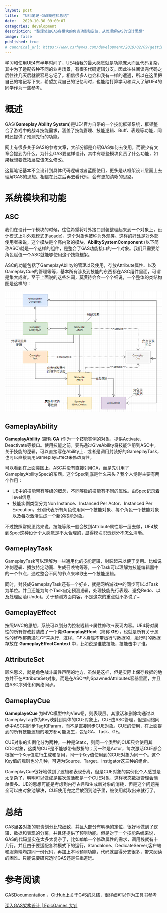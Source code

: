 ```yaml
---
layout: post
title:  "UE4笔记-GAS概述和总结"
date:   2020-10-30 09:00:07
categories: development
description: "整理总结GAS各模块的负责功能和定位，从而理解GAS的设计思想"
image: false
published: true
# canonical_url: https://www.csrhymes.com/development/2019/02/09/getting-started-with-bulma-clean-theme.html
---
```


学习和使用UE4有半年时间了，UE4给我的最大感觉就是功能庞大而且代码复杂，其中为了适配各种不同的业务场景，有很多代码逻辑分支。因此往往阅读完代码之后往往几天后就很容易忘记了。相信很多人也会和我有一样的遭遇，所以在这里把自己的笔记写下来，希望加深自己的记忆同时，也能给打算学习和深入了解UE4的同学作为一些参考。


# 概述
GAS(**Gameplay Ability System**)是UE4官方自带的一个技能框架系统，框架整合了游戏中的战斗技能需求，涵盖了技能管理、技能逻辑、Buff、表现等功能，同时还提供了预测先行的功能。

网上有很多关于GAS的参考文章，大部分都是介绍GAS如何去使用，而很少有文章会提到为什么。为什么GAS要这样设计，其中有哪些模块负责了什么功能，如果我想要做拓展应该怎么修改。

这篇笔记基本不会设计到具体代码逻辑或者蓝图使用，更多是从框架设计层面上去理解GAS的思想。相信在此之后再去看代码，会有更加清晰的思路。

# 系统模块和功能
## ASC
我们在设计一个模块的时候，往往希望将对外接口封装整理起来到一个对象上，设计模式上叫外观模式(Facade)，这个对象也被称为外观类。这样的好处是对外部使用者来说，这个模块是个高内聚的模块。__AbilitySystemComponent__ (以下简称ASC)就是一个这样的组件，是整合了GAS功能接口的一个对象。我们只需要给角色赋值一个ASC就能够使用这个技能框架。

ASC的功能包括了GameplayAbility的管理以及使用，存放Attribute属性、以及GameplayCue的管理等等，基本所有涉及到技能的东西都在ASC组件里面，可谓是集大成者。至于上面说的这些名词，莫慌待会会一个个细说，一个整体的类结构图是这样的：

![GAS类图](/img/UEGAS/GAS_class_diagram.png)


## GameplayAbility
__GameplayAbility__ (简称 __GA__ )作为一个技能实例的对象，提供Activate、Deactivate等接口。使用技能之前，要先通过GiveAbility将技能注册到ASC中。关于技能的逻辑，可以直接写在Ability上，或者是调用封装好的GameplayTask，也可以直接调用GameplayEffect来修改属性。

可以看到在上面类图上，ASC并没有直接引用GA，而是先引用了GameplayAbilitySpec的东西。这个Spec到底是什么来头？我个人觉得主要有两个作用：
- UE中的技能带有等级的概念，不同等级的技能有不同的属性。由Spec记录着level信息
- 技能实例类型分为Non Instance、Instanced Per Actor、Instanced Per Execution，分别代表所有角色使用同一个技能对象、每个角色一个技能对象以及每次激活生成一个新的技能对象。

不过按照常规思路来说，技能等级一般会放到Attribute属性那一层去做，UE4放到Spec这种设计个人感觉是不太合理的，显得模块职责划分不怎么清晰。

## GameplayTask
GameplayTask可以理解为一些通用化的技能逻辑，封装起来以便于复用。比如说冲刺逻辑、播放特定动画、生成召唤物等等。一个Task可以理解为技能编辑器中的一个节点，通过整合不同的节点来串联出一个技能逻辑。

同时，封装成GameplayTask还有一个好处，就是网络游戏中的同步可以以Task为单位。并且还能为每个Task自定预测逻辑，处理技能先行表现、避免Redo、以及处理回滚(Undo)。关于预测方面内容，不是这次的重点就不多说了~

## GameplayEffect
按照MVC的思想，系统可以划分为控制逻辑->属性修改->表现内容。UE4将对属性的所有修改封装成了一个类:__GameplayEffect__（简称 __GE__），也就是所有关于属性的修改都要通过GE来执行，这样。GE本身是不带运行时数据的，运行时的数据存放在 __GameplayEffectContext__ 中，比如说是谁放技能，技能击中了谁。

## AttributeSet
顾名思义，就是角色战斗属性声明的地方。虽然是这样，但是实际上保存数据的地方并不在AttributeSet对象，而是在ASC中的SpawnedAttributes容器里面，并且由ASC序列化和网络同步。

## GameplayCue
__GameplayeCue__ 为MVC模型中的View层，则表现层。其激活和删除均通过以GameplayTag作为Key映射到具体的CUE对象上。CUE由ASC管理，但是网络同步中ASC只同步Tag和Param，而不是直接同步CUE对象。CUE的使用，在上面提到的所有技能逻辑的地方都可能发生，包括GA、Task、GE。

CUE对象的实例化分为两种，一种是Static，则同一个类型的CUE只会使用其CDO对象，这类的CUE是不能够带有数据的；另一种是Actor，每次激活CUE都会根据一个Key值进行生成和复用，同一个Key值使用到的CUE对象为同一个。这个Key值的规则也分几种，可选为Source、Target、Instigator这三种的组合。

GameplayCue很好地做到了逻辑和表现分离，但是CUE对象的实例化个人感觉是太复杂了，明明可以做成是每次激活都是一个CUE对象，这样状态数据管理会简单很多。UE的思想可能是考虑到内存占用和生成新对象的消耗，但是这个问题完全可以由对象池解决，CUE使用完之后放回到池子里，被使用就取出来就行了。

# 总结
GAS里各对象的职责划分比较细致，并且大部分有明确的定位，很好地做到了逻辑、数据和表现的分离，并且还提供了预测功能。但是对于一个技能系统来说，GAS的代码量实在太多太复杂了，比如单单一个修改属性的需求，调用栈就有十几行。并且由于要适配各种模式下的运行，Standalone、DedicateServer,客户端和服务端均跑同一份代码，再加上本地预测功能，代码就显得分支很多，带来阅读的困难。只能说要研究透彻GAS还是任重道远。

# 参考阅读
[GASDocumentation](https://github.com/BillEliot/GASDocumentation_Chinese) ，GitHub上关于GAS的总结，很详细可以作为工具书参考


[深入GAS架构设计 | EpicGames 大钊](https://www.bilibili.com/video/BV1zD4y1X77M/?spm_id_from=333.999.0.0&vd_source=b76b5435b32df225d989897641a20b55)



